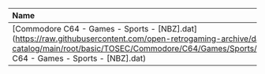 |Name|Size|
|:---|---:|
|[Commodore C64 - Games - Sports - [NBZ].dat](https://raw.githubusercontent.com/open-retrogaming-archive/dat-catalog/main/root/basic/TOSEC/Commodore/C64/Games/Sports/[NBZ]/Commodore C64 - Games - Sports - [NBZ].dat)|59334|
